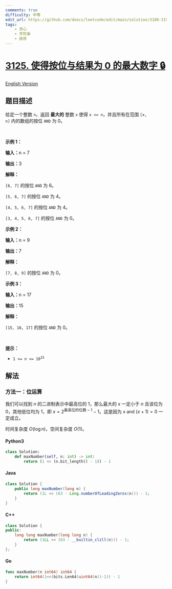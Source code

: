 ```yaml
---
comments: true
difficulty: 中等
edit_url: https://github.com/doocs/leetcode/edit/main/solution/3100-3199/3125.Maximum%20Number%20That%20Makes%20Result%20of%20Bitwise%20AND%20Zero/README.md
tags:
    - 贪心
    - 字符串
    - 排序
---
```


<!-- problem:start -->

# [3125. 使得按位与结果为 0 的最大数字 🔒](https://leetcode.cn/problems/maximum-number-that-makes-result-of-bitwise-and-zero)

[English Version](/solution/3100-3199/3125.Maximum%20Number%20That%20Makes%20Result%20of%20Bitwise%20AND%20Zero/README_EN.md)

## 题目描述

<!-- description:start -->

给定一个整数&nbsp;<code>n</code>，返回&nbsp;<strong>最大的</strong>&nbsp;整数&nbsp;<code>x</code> 使得&nbsp;<code>x &lt;= n</code>，并且所有在范围 <code>[x, n]</code>&nbsp;内的数组的按位&nbsp;<code>AND</code>&nbsp;为 0。

<p>&nbsp;</p>

<p><strong class="example">示例 1：</strong></p>

<div class="example-block">
<p><strong>输入：</strong><span class="example-io">n = 7</span></p>

<p><strong>输出：</strong><span class="example-io">3</span></p>

<p><strong>解释：</strong></p>

<p><code>[6, 7]</code>&nbsp;的按位&nbsp;<code>AND</code>&nbsp;为&nbsp;6。</p>

<p><code>[5, 6, 7]</code>&nbsp;的按位&nbsp;<code>AND</code>&nbsp;为 4。</p>

<p><code>[4, 5, 6, 7]</code>&nbsp;的按位&nbsp;<code>AND</code>&nbsp;为 4。</p>

<p><code>[3, 4, 5, 6, 7]</code>&nbsp;的按位&nbsp;<code>AND</code>&nbsp;为 0。</p>
</div>

<p><strong class="example">示例 2：</strong></p>

<div class="example-block">
<p><strong>输入：</strong><span class="example-io">n = 9</span></p>

<p><strong>输出：</strong><span class="example-io">7</span></p>

<p><strong>解释：</strong></p>

<p><code>[7, 8, 9]</code>&nbsp;的按位&nbsp;<code>AND</code>&nbsp;为 0。</p>
</div>

<p><strong class="example">示例 3：</strong></p>

<div class="example-block">
<p><strong>输入：</strong><span class="example-io">n = 17</span></p>

<p><strong>输出：</strong><span class="example-io">15</span></p>

<p><strong>解释：</strong></p>

<p><code>[15, 16, 17]</code>&nbsp;的按位&nbsp;<code>AND</code>&nbsp;为 0。</p>
</div>

<p>&nbsp;</p>

<p><strong>提示：</strong></p>

<ul>
	<li><code>1 &lt;= n &lt;= 10<sup>15</sup></code></li>
</ul>

<!-- description:end -->

## 解法

<!-- solution:start -->

### 方法一：位运算

我们可以找到 $n$ 的二进制表示中最高位的 $1$，那么最大的 $x$ 一定小于 $n$ 且该位为 $0$，其他低位均为 $1$，即 $x = 2^{\text{最高位的位数} - 1} - 1$。这是因为 $x \text{ and } (x + 1) = 0$ 一定成立。

时间复杂度 $O(\log n)$，空间复杂度 $O(1)$。

<!-- tabs:start -->

#### Python3

```python
class Solution:
    def maxNumber(self, n: int) -> int:
        return (1 << (n.bit_length() - 1)) - 1
```

#### Java

```java
class Solution {
    public long maxNumber(long n) {
        return (1L << (63 - Long.numberOfLeadingZeros(n))) - 1;
    }
}
```

#### C++

```cpp
class Solution {
public:
    long long maxNumber(long long n) {
        return (1LL << (63 - __builtin_clzll(n))) - 1;
    }
};
```

#### Go

```go
func maxNumber(n int64) int64 {
	return int64(1<<(bits.Len64(uint64(n))-1)) - 1
}
```

<!-- tabs:end -->

<!-- solution:end -->

<!-- problem:end -->
